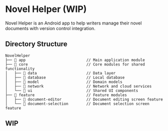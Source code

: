 # Novel Helper (WIP)

Novel Helper is an Android app to help writers manage their novel documents with version control integration.

## Directory Structure
```
NovelHelper
├── 📁 app                           // Main application module
├── 📁 core                          // Core modules for shared functionality
│   ├── 📁 data                      // Data layer
│   ├── 📁 database                  // Local database
│   ├── 📁 model                     // Domain models
│   ├── 📁 network                   // Network and cloud services
│   └── 📁 ui                        // Shared UI components
├── 📁 feature                       // Feature modules
│   ├── 📁 document-editor           // Document editing screen feature
│   └── 📁 document-selection        // Document selection screen feature
```

## WIP